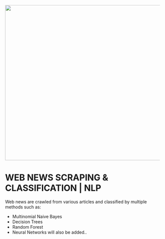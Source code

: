 <img src="https://roboticsandautomationnews.com/wp-content/uploads/2020/04/web-scraping-2.png" width=750 height=504 />

# WEB NEWS SCRAPING & CLASSIFICATION | NLP
Web news are crawled from various articles and classified by multiple methods such as: 
* Multinomial Naive Bayes
* Decision Trees
* Random Forest
* Neural Networks will also be added..


